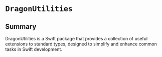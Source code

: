 # ``DragonUtilities``
## Summary
DragonUtilities is a Swift package that provides a collection of useful extensions to standard types,
designed to simplify and enhance common tasks in Swift development.
